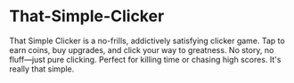 # That-Simple-Clicker
That Simple Clicker is a no-frills, addictively satisfying clicker game. Tap to earn coins, buy upgrades, and click your way to greatness. No story, no fluff—just pure clicking. Perfect for killing time or chasing high scores. It's really that simple.
